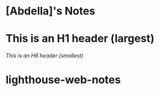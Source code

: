 # [Abdella]'s Notes

# This is an H1 header (largest)
###### This is an H6 header (smallest)

# lighthouse-web-notes
